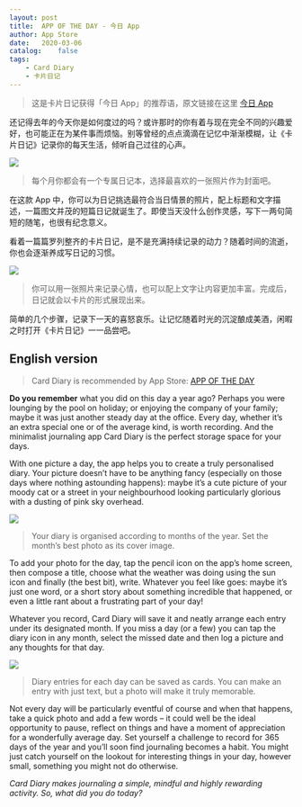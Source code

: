 ```yaml
---
layout: post
title:  APP OF THE DAY - 今日 App
author: App Store
date:   2020-03-06
catalog:    false
tags:
    - Card Diary
    - 卡片日记
---
```


> 这是卡片日记获得「今日 App」的推荐语，原文链接在这里 [今日 App](https://apps.apple.com/cn/story/id1433996215)

还记得去年的今天你是如何度过的吗？或许那时的你有着与现在完全不同的兴趣爱好，也可能正在为某件事而烦恼。别等曾经的点点滴滴在记忆中渐渐模糊，让《卡片日记》记录你的每天生活，倾听自己过往的心声。

![](/img/carddiary/appoftheday0.png)
> 每个月你都会有一个专属日记本，选择最喜欢的一张照片作为封面吧。

在这款 App 中，你可以为日记挑选最符合当日情景的照片，配上标题和文字描述，一篇图文并茂的短篇日记就诞生了。即使当天没什么创作灵感，写下一两句简短的随笔，也很有纪念意义。

看着一篇篇罗列整齐的卡片日记，是不是充满持续记录的动力？随着时间的流逝，你也会逐渐养成写日记的习惯。

![](/img/carddiary/appoftheday1.png)
> 你可以用一张照片来记录心情，也可以配上文字让内容更加丰富。完成后，日记就会以卡片的形式展现出来。

简单的几个步骤，记录下一天的喜怒哀乐。让记忆随着时光的沉淀酿成美酒，闲暇之时打开《卡片日记》一一品尝吧。


## English version

> Card Diary is recommended by App Store: [APP OF THE DAY](https://apps.apple.com/story/id1433996215)

**Do you remember** what you did on this day a year ago? Perhaps you were lounging by the pool on holiday; or enjoying the company of your family; maybe it was just another steady day at the office. Every day, whether it’s an extra special one or of the average kind, is worth recording. And the minimalist journaling app Card Diary is the perfect storage space for your days.

With one picture a day, the app helps you to create a truly personalised diary. Your picture doesn’t have to be anything fancy (especially on those days where nothing astounding happens): maybe it’s a cute picture of your moody cat or a street in your neighbourhood looking particularly glorious with a dusting of pink sky overhead.

![](/img/carddiary/appoftheday0.png)
> Your diary is organised according to months of the year. Set the month’s best photo as its cover image.

To add your photo for the day, tap the pencil icon on the app’s home screen, then compose a title, choose what the weather was doing using the sun icon and finally (the best bit), write. Whatever you feel like goes: maybe it’s just one word, or a short story about something incredible that happened, or even a little rant about a frustrating part of your day!

Whatever you record, Card Diary will save it and neatly arrange each entry under its designated month. If you miss a day (or a few) you can tap the diary icon in any month, select the missed date and then log a picture and any thoughts for that day.

![](/img/carddiary/appoftheday1.png)
> Diary entries for each day can be saved as cards. You can make an entry with just text, but a photo will make it truly memorable.

Not every day will be particularly eventful of course and when that happens, take a quick photo and add a few words – it could well be the ideal opportunity to pause, reflect on things and have a moment of appreciation for a wonderfully average day. Set yourself a challenge to record for 365 days of the year and you’ll soon find journaling becomes a habit. You might just catch yourself on the lookout for interesting things in your day, however small, something you might not do otherwise.

*Card Diary makes journaling a simple, mindful and highly rewarding activity. So, what did you do today?*